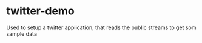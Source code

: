 # twitter-demo
Used to setup a twitter application, that reads the public streams to get som sample data
